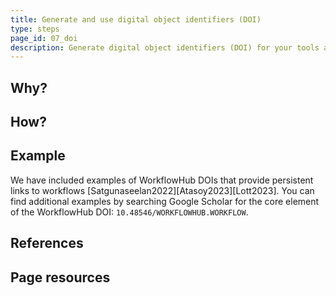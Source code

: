 ```yaml
---
title: Generate and use digital object identifiers (DOI)
type: steps
page_id: 07_doi
description: Generate digital object identifiers (DOI) for your tools and workflows and use these to link to your software.
---
```



## Why?


## How?


## Example

We have included examples of WorkflowHub DOIs that provide persistent links to workflows [Satgunaseelan2022][Atasoy2023][Lott2023]. You can find additional examples by searching Google Scholar for the core element of the WorkflowHub DOI: `10.48546/WORKFLOWHUB.WORKFLOW`.


## References


## Page resources

